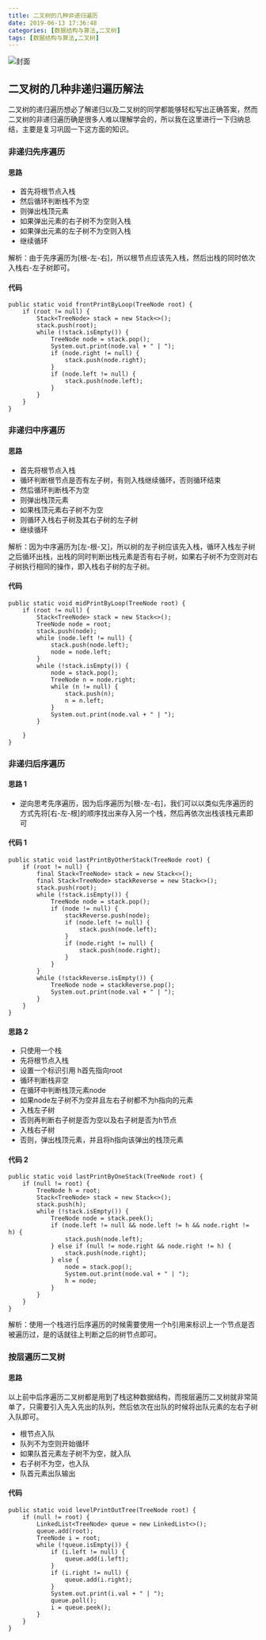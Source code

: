 ```yaml
---
title: 二叉树的几种非递归遍历
date: 2019-06-13 17:36:48
categories: [数据结构与算法,二叉树]
tags: [数据结构与算法,二叉树]
---
```

![封面](fm.jpg)

<!--more-->

## 二叉树的几种非递归遍历解法
二叉树的递归遍历想必了解递归以及二叉树的同学都能够轻松写出正确答案，然而二叉树的非递归遍历确是很多人难以理解学会的，所以我在这里进行一下归纳总结，主要是复习巩固一下这方面的知识。

### 非递归先序遍历
#### 思路
- 首先将根节点入栈
- 然后循环判断栈不为空
- 则弹出栈顶元素
- 如果弹出元素的右子树不为空则入栈
- 如果弹出元素的左子树不为空则入栈
- 继续循环

解析：由于先序遍历为[根-左-右]，所以根节点应该先入栈，然后出栈的同时依次入栈右-左子树即可。

#### 代码
```
public static void frontPrintByLoop(TreeNode root) {
    if (root != null) {
        Stack<TreeNode> stack = new Stack<>();
        stack.push(root);
        while (!stack.isEmpty()) {
            TreeNode node = stack.pop();
            System.out.print(node.val + " | ");
            if (node.right != null) {
                stack.push(node.right);
            }
            if (node.left != null) {
                stack.push(node.left);
            }
        }
    }
}
```

### 非递归中序遍历
#### 思路
- 首先将根节点入栈
- 循环判断根节点是否有左子树，有则入栈继续循环，否则循环结束
- 然后循环判断栈不为空
- 则弹出栈顶元素
- 如果栈顶元素右子树不为空
- 则循环入栈右子树及其右子树的左子树
- 继续循环

解析：因为中序遍历为[左-根-又]，所以树的左子树应该先入栈，循环入栈左子树之后循环出栈，出栈的同时判断出栈元素是否有右子树，如果右子树不为空则对右子树执行相同的操作，即入栈右子树的左子树。
#### 代码
```
public static void midPrintByLoop(TreeNode root) {
    if (root != null) {
        Stack<TreeNode> stack = new Stack<>();
        TreeNode node = root;
        stack.push(node);
        while (node.left != null) {
            stack.push(node.left);
            node = node.left;
        }
        while (!stack.isEmpty()) {
            node = stack.pop();
            TreeNode n = node.right;
            while (n != null) {
                stack.push(n);
                n = n.left;
            }
            System.out.print(node.val + " | ");
        }

    }
}
```

### 非递归后序遍历
#### 思路 1
- 逆向思考先序遍历，因为后序遍历为[根-左-右]，我们可以以类似先序遍历的方式先将[右-左-根]的顺序找出来存入另一个栈，然后再依次出栈该栈元素即可

#### 代码 1
```
public static void lastPrintByOtherStack(TreeNode root) {
    if (root != null) {
        final Stack<TreeNode> stack = new Stack<>();
        final Stack<TreeNode> stackReverse = new Stack<>();
        stack.push(root);
        while (!stack.isEmpty()) {
            TreeNode node = stack.pop();
            if (node != null) {
                stackReverse.push(node);
                if (node.left != null) {
                    stack.push(node.left);
                }
                if (node.right != null) {
                    stack.push(node.right);
                }
            }
        }
        while (!stackReverse.isEmpty()) {
            TreeNode node = stackReverse.pop();
            System.out.print(node.val + " | ");
        }
    }
}
```

#### 思路 2
- 只使用一个栈
- 先将根节点入栈
- 设置一个标识引用 h首先指向root
- 循环判断栈非空
- 在循环中判断栈顶元素node
- 如果node左子树不为空并且左右子树都不为h指向的元素
- 入栈左子树
- 否则再判断右子树是否为空以及右子树是否为h节点
- 入栈右子树
- 否则，弹出栈顶元素，并且将h指向该弹出的栈顶元素

#### 代码 2
```
public static void lastPrintByOneStack(TreeNode root) {
    if (null != root) {
        TreeNode h = root;
        Stack<TreeNode> stack = new Stack<>();
        stack.push(h);
        while (!stack.isEmpty()) {
            TreeNode node = stack.peek();
            if (node.left != null && node.left != h && node.right != h) {
                stack.push(node.left);
            } else if (null != node.right && node.right != h) {
                stack.push(node.right);
            } else {
                node = stack.pop();
                System.out.print(node.val + " | ");
                h = node;
            }
        }
    }
}
```
解析：使用一个栈进行后序遍历的时候需要使用一个h引用来标识上一个节点是否被遍历过，是的话就往上判断之后的树节点即可。

### 按层遍历二叉树
#### 思路
以上前中后序遍历二叉树都是用到了栈这种数据结构，而按层遍历二叉树就非常简单了，只需要引入先入先出的队列，然后依次在出队的时候将出队元素的左右子树入队即可。

- 根节点入队
- 队列不为空则开始循环
- 如果队首元素左子树不为空，就入队
- 右子树不为空，也入队
- 队首元素出队输出

#### 代码
```
public static void levelPrintOutTree(TreeNode root) {
    if (null != root) {
        LinkedList<TreeNode> queue = new LinkedList<>();
        queue.add(root);
        TreeNode i = root;
        while (!queue.isEmpty()) {
            if (i.left != null) {
                queue.add(i.left);
            }
            if (i.right != null) {
                queue.add(i.right);
            }
            System.out.print(i.val + " | ");
            queue.poll();
            i = queue.peek();
        }
    }
}
```
